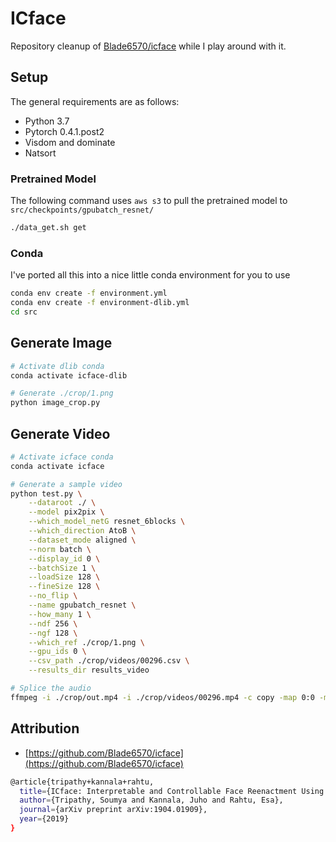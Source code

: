 # ICface

Repository cleanup of [Blade6570/icface](https://github.com/Blade6570/icface) while I play around with it.

## Setup

The general requirements are as follows:

- Python 3.7
- Pytorch 0.4.1.post2
- Visdom and dominate
- Natsort

### Pretrained Model

The following command uses `aws s3` to pull the pretrained model to `src/checkpoints/gpubatch_resnet/`

```bash
./data_get.sh get
```

### Conda

I've ported all this into a nice little conda environment for you to use

```bash
conda env create -f environment.yml
conda env create -f environment-dlib.yml
cd src
```

## Generate Image

```bash
# Activate dlib conda
conda activate icface-dlib

# Generate ./crop/1.png
python image_crop.py
```

## Generate Video

```bash
# Activate icface conda
conda activate icface

# Generate a sample video
python test.py \
    --dataroot ./ \
    --model pix2pix \
    --which_model_netG resnet_6blocks \
    --which_direction AtoB \
    --dataset_mode aligned \
    --norm batch \
    --display_id 0 \
    --batchSize 1 \
    --loadSize 128 \
    --fineSize 128 \
    --no_flip \
    --name gpubatch_resnet \
    --how_many 1 \
    --ndf 256 \
    --ngf 128 \
    --which_ref ./crop/1.png \
    --gpu_ids 0 \
    --csv_path ./crop/videos/00296.csv \
    --results_dir results_video

# Splice the audio
ffmpeg -i ./crop/out.mp4 -i ./crop/videos/00296.mp4 -c copy -map 0:0 -map 1:1 -shortest ./crop/out_audio.mp4
```

## Attribution

- [https://github.com/Blade6570/icface](https://github.com/Blade6570/icface)

```bash
@article{tripathy+kannala+rahtu,
  title={ICface: Interpretable and Controllable Face Reenactment Using GANs},
  author={Tripathy, Soumya and Kannala, Juho and Rahtu, Esa},
  journal={arXiv preprint arXiv:1904.01909},
  year={2019}
}
```